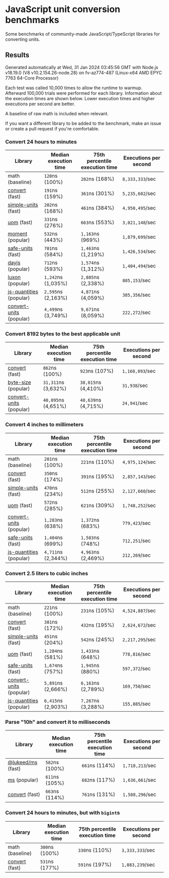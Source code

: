 # JavaScript unit conversion benchmarks

Some benchmarks of community-made JavaScript/TypeScript libraries for converting units.

## Results

<!-- beginblock(results) -->

Generated automatically at Wed, 31 Jan 2024 03:45:56 GMT with Node.js v18.19.0 (V8 v10.2.154.26-node.28) on fv-az774-487 (Linux-x64 AMD EPYC 7763 64-Core Processor)

Each test was called 10,000 times to allow the runtime to warmup.
Afterward 100,000 trials were performed for each library.
Information about the execution times are shown below.
Lower execution times and higher executions per second are better.

A baseline of raw math is included when relevant.

If you want a different library to be added to the benchmark, make an issue or create a pull request if you're comfortable.

### Convert 24 hours to minutes

| Library                                                            | Median execution time | 75th percentile execution time | Executions per second |
| ------------------------------------------------------------------ | --------------------- | ------------------------------ | --------------------- |
| math (baseline)                                                    | `120`ns (100%)        | `202`ns (168%)                 | `8,333,333`/sec       |
| [convert](https://npmjs.com/package/convert) (fast)                | `191`ns (159%)        | `361`ns (301%)                 | `5,235,602`/sec       |
| [simple-units](https://npmjs.com/package/simple-units) (fast)      | `202`ns (168%)        | `461`ns (384%)                 | `4,950,495`/sec       |
| [uom](https://npmjs.com/package/uom) (fast)                        | `331`ns (276%)        | `663`ns (553%)                 | `3,021,148`/sec       |
| [moment](https://npmjs.com/package/moment) (popular)               | `532`ns (443%)        | `1,163`ns (969%)               | `1,879,699`/sec       |
| [safe-units](https://npmjs.com/package/safe-units) (fast)          | `701`ns (584%)        | `1,463`ns (1,219%)             | `1,426,534`/sec       |
| [dayjs](https://npmjs.com/package/dayjs) (popular)                 | `712`ns (593%)        | `1,574`ns (1,312%)             | `1,404,494`/sec       |
| [luxon](https://npmjs.com/package/luxon) (popular)                 | `1,242`ns (1,035%)    | `2,805`ns (2,338%)             | `805,153`/sec         |
| [js-quantities](https://npmjs.com/package/js-quantities) (popular) | `2,595`ns (2,163%)    | `4,871`ns (4,059%)             | `385,356`/sec         |
| [convert-units](https://npmjs.com/package/convert-units) (popular) | `4,499`ns (3,749%)    | `9,671`ns (8,059%)             | `222,272`/sec         |

### Convert 8192 bytes to the best applicable unit

| Library                                                            | Median execution time | 75th percentile execution time | Executions per second |
| ------------------------------------------------------------------ | --------------------- | ------------------------------ | --------------------- |
| [convert](https://npmjs.com/package/convert) (fast)                | `862`ns (100%)        | `923`ns (107%)                 | `1,160,093`/sec       |
| [byte-size](https://npmjs.com/package/byte-size) (popular)         | `31,311`ns (3,632%)   | `38,015`ns (4,410%)            | `31,938`/sec          |
| [convert-units](https://npmjs.com/package/convert-units) (popular) | `40,095`ns (4,651%)   | `40,639`ns (4,715%)            | `24,941`/sec          |

### Convert 4 inches to millimeters

| Library                                                            | Median execution time | 75th percentile execution time | Executions per second |
| ------------------------------------------------------------------ | --------------------- | ------------------------------ | --------------------- |
| math (baseline)                                                    | `201`ns (100%)        | `221`ns (110%)                 | `4,975,124`/sec       |
| [convert](https://npmjs.com/package/convert) (fast)                | `350`ns (174%)        | `391`ns (195%)                 | `2,857,143`/sec       |
| [simple-units](https://npmjs.com/package/simple-units) (fast)      | `470`ns (234%)        | `512`ns (255%)                 | `2,127,660`/sec       |
| [uom](https://npmjs.com/package/uom) (fast)                        | `572`ns (285%)        | `621`ns (309%)                 | `1,748,252`/sec       |
| [convert-units](https://npmjs.com/package/convert-units) (popular) | `1,283`ns (638%)      | `1,372`ns (683%)               | `779,423`/sec         |
| [safe-units](https://npmjs.com/package/safe-units) (fast)          | `1,404`ns (699%)      | `1,503`ns (748%)               | `712,251`/sec         |
| [js-quantities](https://npmjs.com/package/js-quantities) (popular) | `4,711`ns (2,344%)    | `4,963`ns (2,469%)             | `212,269`/sec         |

### Convert 2.5 liters to cubic inches

| Library                                                            | Median execution time | 75th percentile execution time | Executions per second |
| ------------------------------------------------------------------ | --------------------- | ------------------------------ | --------------------- |
| math (baseline)                                                    | `221`ns (100%)        | `231`ns (105%)                 | `4,524,887`/sec       |
| [convert](https://npmjs.com/package/convert) (fast)                | `381`ns (172%)        | `432`ns (195%)                 | `2,624,672`/sec       |
| [simple-units](https://npmjs.com/package/simple-units) (fast)      | `451`ns (204%)        | `542`ns (245%)                 | `2,217,295`/sec       |
| [uom](https://npmjs.com/package/uom) (fast)                        | `1,284`ns (581%)      | `1,433`ns (648%)               | `778,816`/sec         |
| [safe-units](https://npmjs.com/package/safe-units) (fast)          | `1,674`ns (757%)      | `1,945`ns (880%)               | `597,372`/sec         |
| [convert-units](https://npmjs.com/package/convert-units) (popular) | `5,891`ns (2,666%)    | `6,163`ns (2,789%)             | `169,750`/sec         |
| [js-quantities](https://npmjs.com/package/js-quantities) (popular) | `6,415`ns (2,903%)    | `7,267`ns (3,288%)             | `155,885`/sec         |

### Parse "10h" and convert it to milliseconds

| Library                                                   | Median execution time | 75th percentile execution time | Executions per second |
| --------------------------------------------------------- | --------------------- | ------------------------------ | --------------------- |
| [@lukeed/ms](https://npmjs.com/package/@lukeed/ms) (fast) | `582`ns (100%)        | `661`ns (114%)                 | `1,718,213`/sec       |
| [ms](https://npmjs.com/package/ms) (popular)              | `611`ns (105%)        | `682`ns (117%)                 | `1,636,661`/sec       |
| [convert](https://npmjs.com/package/convert) (fast)       | `663`ns (114%)        | `761`ns (131%)                 | `1,508,296`/sec       |

### Convert 24 hours to minutes, but with `bigint`s

| Library                                             | Median execution time | 75th percentile execution time | Executions per second |
| --------------------------------------------------- | --------------------- | ------------------------------ | --------------------- |
| math (baseline)                                     | `300`ns (100%)        | `330`ns (110%)                 | `3,333,333`/sec       |
| [convert](https://npmjs.com/package/convert) (fast) | `531`ns (177%)        | `591`ns (197%)                 | `1,883,239`/sec       |

<!-- endblock(results) -->
